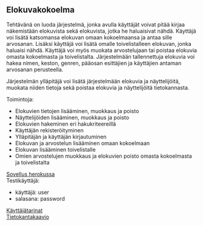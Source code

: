 ## Elokuvakokoelma

Tehtävänä on luoda järjestelmä, jonka avulla käyttäjät voivat pitää kirjaa näkemistään elokuvista sekä elokuvista, jotka he haluaisivat nähdä. Käyttäjä voi lisätä katsomansa elokuvan omaan kokoelmaansa ja antaa sille arvosanan. Lisäksi käyttäjä voi lisätä omalle toivelistalleen elokuvan, jonka haluaisi nähdä. Käyttäjä voi myös muokata arvostelujaan tai poistaa elokuvia omasta kokoelmasta ja toivelistalta. Järjestelmään tallennettuja elokuvia voi hakea nimen, keston, genren, pääosan esittäjien ja käyttäjien antaman arvosanan perusteella.

Järjestelmän ylläpitäjä voi lisätä järjestelmään elokuvia ja näyttelijöitä, muokata niiden tietoja sekä poistaa elokuvia ja näyttelijöitä tietokannasta.

Toimintoja:
- Elokuvien tietojen lisääminen, muokkaus ja poisto
- Näyttelijöiden lisääminen, muokkaus ja poisto
- Elokuvien hakeminen eri hakukriteereillä
- Käyttäjän rekisteröityminen
- Ylläpitäjän ja käyttäjän kirjautuminen
- Elokuvan ja arvostelun lisääminen omaan kokoelmaan
- Elokuvan lisääminen toivelistalle
- Omien arvostelujen muokkaus ja elokuvien poisto omasta kokoelmasta ja toivelistalta
 
[Sovellus herokussa](https://powerful-lowlands-11008.herokuapp.com/)  
Testikäyttäjä: 
- käyttäjä: user
- salasana: password

[Käyttäjätarinat](documentation/user_stories.md)  
[Tietokantakaavio](documentation/database_diagram.png)  
